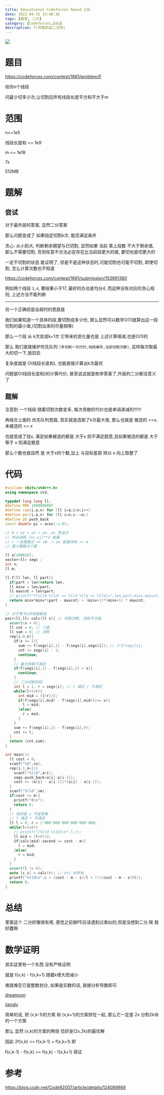 ```yaml
---
title: Educational Codeforces Round 126
date: 2022-04-15 13:48:36
tags: [数学, 二分]
category: [Codeforces,Edu]
description: F(你真的会二分吗)
---
```


![](https://pbs.twimg.com/media/FQXM2cgVUAAVXpe?format=png&name=360x360)

# 题目

https://codeforces.com/contest/1661/problem/F

给你n个线段

问最少切多少次,让切割后所有线段长度平方和不大于m


# 范围

n<=1e5

线段长度和 <= 1e9

m <= 1e18

7s

512MB

# 题解

## 尝试

对于最外层的答案, 显然二分答案

那么问题变成了 如果指定切割k次, 能否满足条件

贪心: 从小到大, 判断剩余期望与已切割, 显然如果 当前 乘上段数 不大于剩余值, 那么不需要切割, 否则任意不合法必定存在比当前段更大的值, 要切也是切更大的

一定不切割的状态 能证明了, 但是不是这种状态时,可能切割也可能不切割, 即使切割, 怎么计算次数也不知道

https://codeforces.com/contest/1661/submission/153691360

例如两个线段 `3,4`, 要结果小于17, 最好的办法是均分4, 而这种没有对应的贪心规则, 上述方法不能判断

---

另一个正确但是会超时的思路是

我们如果知道一个具体的段,要切割成多少份, 那么显然可以数学O(1)就算出这一段切割的最小值,(切割出来的尽量相等)

那么一个段 从 k次变成k+1次 它带来的变化量也是 上述计算相减,也是O(1)的

那么 我们直接维护优先队列 `(多切割一次代价,线段编号,当前切割次数)`, 这样每次取最大的切一下,放回去

复杂度就是 O(线段长度和), 也能直接计算出k次最优

问题是O(线段长度和)的计算代价, 甚至说这就是枚举答案了,外层的二分都没意义了

## 题解

注意到 一个线段 随着切割次数变多, 每次贡献的代价也是单调递减的!!!!!!

再结合上面的 优先队列思路, 其实就是选取了k次最大值, 那么也就是 被选的 >=x, 未被选的 <= x

也就变成了找x, 满足如果被选的都是 大于x 则不满足题意,且如果被选的都是 大于等于 x 则满足题意

那么个数也就自然 是 大于x的个数,加上 与目标差距 除以 x 向上取整了

# 代码

```cpp
#include <bits/stdc++.h>
using namespace std;

typedef long long ll;
#define MOD 1000000007
#define rep(i,a,n) for (ll i=a;i<n;i++)
#define per(i,a,n) for (ll i=n;i-->a;)
#define pb push_back
const double pi = acos(-1.0);

// 0 < a1 < a2 < a3..an 传送点
// 传送消耗 (ai-aj)**2 能量
// + 一些整数点 => a0 -> an 能量消耗 <= m
// 最小整数点个数

ll a[200010];
vector<ll> segs ;
int n;
ll m;

ll f(ll len, ll part){
  if(part > len)return len;
  ll minv = len/part;
  ll maxcnt = len%part;
  // printf("f(%lld %lld) => %lld %lld => %lld\n",len,part,minv,maxcnt,minv*minv*(part - maxcnt) + (minv+1)*(minv+1) * maxcnt);
  return minv*minv*(part - maxcnt) + (minv+1)*(minv+1) * maxcnt;
}

// 大于等于x的贡献都选
pair<ll,ll> calc(ll x){ // 切割次数, 消耗平方值
  assert(x > 0);
  ll cnt = 0; // 个数
  ll sum = 0; // 消耗
  rep(i,0,n){
    if(x <= 2){
      sum += f(segs[i],1) - f(segs[i],segs[i]); // 1*1*segs[i];
      cnt += segs[i] - 1;
      continue;
    }
    // 最大的都不满足
    if(f(segs[i],1) - f(segs[i],2) < x){
      continue;
    }
    // 二分切割的段
    int l = 1, r = segs[i]; // l 满足 r 不满足
    while(l+1<r){
      int mid = (l+r)/2;
      if(f(segs[i],mid) - f(segs[i],mid+1)>= x){
        l = mid;
      }else{
        r = mid;
      }
    }
    sum += f(segs[i],1) - f(segs[i],r);
    cnt += l;
  }
  return {cnt,sum};
}

int main(){
  ll cost = 0;
  scanf("%d",&n);
  rep(i,1,n+1){
    scanf("%lld",a+i);
    segs.push_back(a[i]-a[i-1]);
    cost += (a[i] - a[i-1])*(a[i] - a[i-1]);
  }
  scanf("%lld",&m);
  if(cost <= m){
    printf("0\n");
    return 0;
  }
  // 找的是 x 不是答案
  // l 满足 r 不满足
  ll l = 0, r = 1'000'000'000'000'000'000;
  while(l+1<r){
    // printf("[%lld %lld]\n",l,r);
    ll mid = (l+r)/2;
    if(calc(mid).second >= cost - m){
      l = mid;
    }else{
      r = mid;
    }
  }
  assert(l != 0);
  auto [c,s] = calc(r); // x+1 的所有
  printf("%lld\n",c + (cost - m - s)/l + !!((cost - m - s)%l));
  return 0;
}
```


# 总结

里面这个 二分好像很有用, 感觉之前做PE应该遇到过类似的,但是没想到二分,唉 我好蠢啊

# 数学证明

其实这里有一个东西 没有严格证明

就是 f(x,k) - f(x,k+1) 随着k增大而减小

难就难在它是整数划分, 如果是实数的话, 直接分析导数即可

[dreamoon](https://codeforces.com/blog/entry/101790?#comment-903251)

[jiangly](https://codeforces.com/blog/entry/101790?#comment-903475)

简单的说, 把 (x,k-1)的方案 和 (x,k+1)的方案拼在一起, 那么它一定是 2x 分割2k块的一个方案

那么 显然 (x,k)的方案的两倍 恰好是(2x,2k)的最优解

因此 2f(x,k) <= f(x,k-1) + f(x,k+1) 即

f(x,k-1) - f(x,k) >= f(x,k) - f(x,k+1) 得证

# 参考

https://blog.csdn.net/Code92007/article/details/124089868

